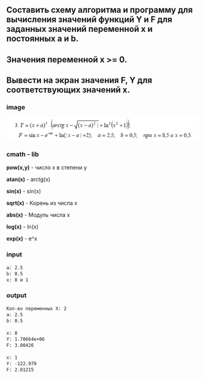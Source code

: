 ## Составить схему алгоритма и программу для вычисления значений функций Y и F для заданных значений переменной x и постоянных a и b. 
## Значения переменной x >= 0.
## Вывести на экран значения F, Y для соответствующих значений x.

### image
![image](/Section-1/img/f1.png)

### cmath - lib
**pow(x,y)** - число x в степени y

**atan(x)** - arctg(x)

**sin(x)** - sin(x)

**sqrt(x)** - Корень из числа x

**abs(x)** - Модуль числа x

**log(x)** - ln(x)

**exp(x)** - e^x



### input
```
a: 2.5
b: 0.5
x: 8 и 1
```
### output
```
Кол-во переменных X: 2
a: 2.5
b: 0.5

x: 8
Y: 1.70664e+06
F: 3.00426

x: 1
Y: -122.979
F: 2.01215
```